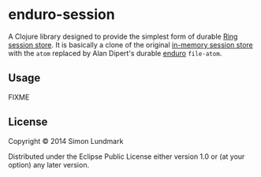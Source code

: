 # enduro-session

A Clojure library designed to provide the simplest form of durable [Ring][ring]
[session store][store.clj]. It is basically a clone of the original [in-memory
session store][memory.clj] with the `atom` replaced by Alan Dipert's durable
[enduro][enduro] `file-atom`.

## Usage

FIXME

## License

Copyright © 2014 Simon Lundmark

Distributed under the Eclipse Public License either version 1.0 or (at your
option) any later version.


[ring]: https://github.com/ring-clojure/ring/
[store.clj]: https://github.com/ring-clojure/ring/blob/1.2.1/ring-core/src/ring/middleware/session/store.clj
[memory.clj]: https://github.com/ring-clojure/ring/blob/1.2.1/ring-core/src/ring/middleware/session/memory.clj
[enduro]: https://github.com/alandipert/enduro

